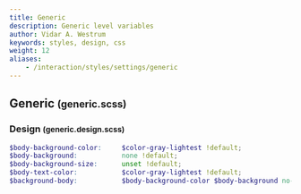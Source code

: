 ```yaml
---
title: Generic
description: Generic level variables
author: Vidar A. Westrum
keywords: styles, design, css
weight: 12
aliases:
    - /interaction/styles/settings/generic
---
```

## Generic <small>(generic.scss)</small>

### Design <small>(generic.design.scss)</small>

```scss
$body-background-color:     $color-gray-lightest !default;
$body-background:           none !default;
$body-background-size:      unset !default;
$body-text-color:           $color-gray-lightest !default;
$background-body:           $body-background-color $body-background no-repeat !default;
```
